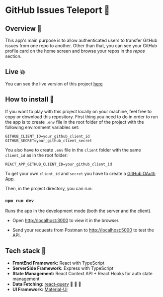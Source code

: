 # GitHub Issues Teleport :rocket:

## Overview :telescope:

This app's main purpose is to allow authenticated users to transfer GitHub issues from one repo to another. Other than that, you can see your GitHub profile card on the home screen and browse your repos in the _repos_ section.

## Live :boom:

You can see the live version of this project [here](http://google.com)

## How to install :floppy_disk:

If you want to play with this project locally on your machine, feel free to copy or download this repository. First thing you need to do in order to run the app is to create `.env` file in the root folder of the project with the following environment variables set:

```
GITHUB_CLIENT_ID=your_github_client_id
GITHUB_SECRET=your_github_client_secret
```

You also have to create `.env` file in the `client` folder with the same `client_id` as in the root folder:

```
REACT_APP_GITHUB_CLIENT_ID=your_github_client_id
```

To get your own `client_id` and `secret` you have to create a [GitHub OAuth App](https://docs.github.com/en/free-pro-team@latest/developers/apps/creating-an-oauth-app).

Then, in the project directory, you can run:

### `npm run dev`

Runs the app in the development mode (both the server and the client).<br />

- Open [http://localhost:3000](http://localhost:3000) to view it in the browser.

- Send your requests from Postman to [http://localhost:5000](http://localhost:5000) to test the API.

## Tech stack :hammer:

- **FrontEnd Framework:** React with TypeScript
- **ServerSide Framework:** Express with TypeScript
- **State Management:** React Context API + React Hooks for auth state management
- **Data Fetching:** [react-query](https://react-query.tanstack.com/) :rocket: :rocket: :rocket:
- **UI Framework:** [Material-UI](https://material-ui.com/)
